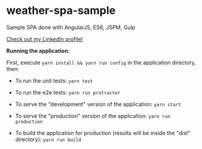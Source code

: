 # weather-spa-sample
Sample SPA done with AngularJS, ES6, JSPM, Gulp

[Check out my LinkedIn profile!](https://br.linkedin.com/in/danilo-cestari-82baab35)

**Running the application:**

First, execute `yarn install && yarn run config` in the application directory, then:

- To run the unit tests:
	`yarn test`

- To run the e2e tests:
	`yarn run protractor`

- To serve the "development" version of the application:
	`yarn start`

- To serve the "production" version of the application:
	`yarn run production`

- To build the application for production (results will be inside the "dist" directory):
	`yarn run build`
